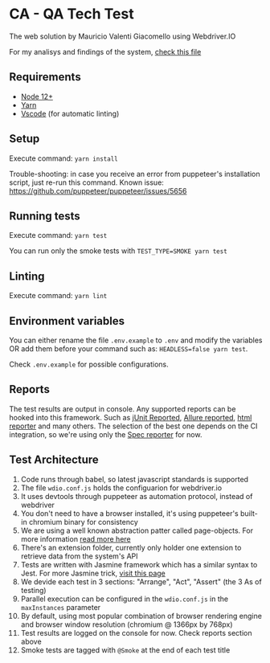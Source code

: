 # CA - QA Tech Test

The web solution by Mauricio Valenti Giacomello using Webdriver.IO

For my analisys and findings of the system, [check this file](THOUGHTS.md)

## Requirements

- [Node 12+](https://nodejs.org/en/)
- [Yarn](https://yarnpkg.com/)
- [Vscode](https://code.visualstudio.com/) (for automatic linting)

## Setup

Execute command: `yarn install`

Trouble-shooting: in case you receive an error from puppeteer's installation script, just re-run this command. Known issue: https://github.com/puppeteer/puppeteer/issues/5656

## Running tests

Execute command: `yarn test`

You can run only the smoke tests with `TEST_TYPE=SMOKE yarn test`

## Linting

Execute command: `yarn lint`

## Environment variables

You can either rename the file `.env.example` to `.env` and modify the variables OR add them before your command such as: `HEADLESS=false yarn test`.

Check `.env.example` for possible configurations.

## Reports

The test results are output in console. Any supported reports can be hooked into this framework. Such as [jUnit Reported](https://webdriver.io/docs/junit-reporter.html), [Allure reported](https://webdriver.io/docs/allure-reporter.html), [html reporter](https://webdriver.io/docs/rpii-wdio-html-reporter.html) and many others. The selection of the best one depends on the CI integration, so we're using only the [Spec reporter](https://webdriver.io/docs/spec-reporter.html) for now.

## Test Architecture

1. Code runs through babel, so latest javascript standards is supported
1. The file `wdio.conf.js` holds the configuarion for webdriver.io
1. It uses devtools through puppeteer as automation protocol, instead of webdriver
1. You don't need to have a browser installed, it's using puppeteer's built-in chromium binary for consistency
1. We are using a well known abstraction patter called page-objects. For more information [read more here](https://webdriver.io/docs/pageobjects.html)
1. There's an extension folder, currently only holder one extension to retrieve data from the system's API
1. Tests are written with Jasmine framework which has a similar syntax to Jest. For more Jasmine trick, [visit this page](https://devhints.io/jasmine)
1. We devide each test in 3 sections: "Arrange", "Act", "Assert" (the 3 As of testing)
1. Parallel execution can be configured in the `wdio.conf.js` in the `maxInstances` parameter
1. By default, using most popular combination of browser rendering engine and browser window resolution (chromium @ 1366px by 768px)
1. Test results are logged on the console for now. Check reports section above
1. Smoke tests are tagged with `@Smoke` at the end of each test title